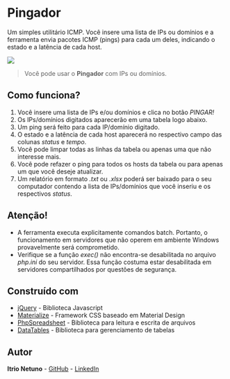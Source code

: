# Pingador

Um simples utilitário ICMP. Você insere uma lista de IPs ou domínios e a ferramenta envia pacotes ICMP (pings) para cada um deles, indicando o estado e a latência de cada host.

![](http://domokontrol.com.br/github/pingador1.png)
> Você pode usar o **Pingador** com IPs ou domínios.

## Como funciona?
1. Você insere uma lista de IPs e/ou domínios e clica no botão *PINGAR!*
2. Os IPs/domínios digitados aparecerão em uma tabela logo abaixo.
3. Um ping será feito para cada IP/domínio digitado.
4. O estado e a latência de cada host aparecerá no respectivo campo das colunas *status* e *tempo*.
5. Você pode limpar todas as linhas da tabela ou apenas uma que não interesse mais.
6. Você pode refazer o ping para todos os hosts da tabela ou para apenas um que você deseje atualizar.
7. Um relatório em formato *.txt* ou *.xlsx* poderá ser baixado para o seu computador contendo a lista de IPs/domínios que você inseriu e os respectivos *status*.

## Atenção!

- A ferramenta executa explicitamente comandos batch. Portanto, o funcionamento em servidores que não operem em ambiente Windows provavelmente será comprometido.
- Verifique se a função *exec()* não encontra-se desabilitada no arquivo *php.ini* do seu servidor. Essa função costuma estar desabilitada em servidores compartilhados por questões de segurança.

## Construído com

* [jQuery](https://maven.apache.org/) - Biblioteca Javascript
* [Materialize](https://github.com/Dogfalo/materialize) - Framework CSS baseado em Material Design
* [PhpSpreadsheet](https://github.com/PHPOffice/PhpSpreadsheet) - Biblioteca para leitura e escrita de arquivos
* [DataTables](https://github.com/DataTables/DataTables) - Biblioteca para gerenciamento de tabelas

## Autor

**Itrio Netuno** - 
[GitHub](https://github.com/itrio) -
[LinkedIn](https://www.linkedin.com/in/itrionetuno/)
